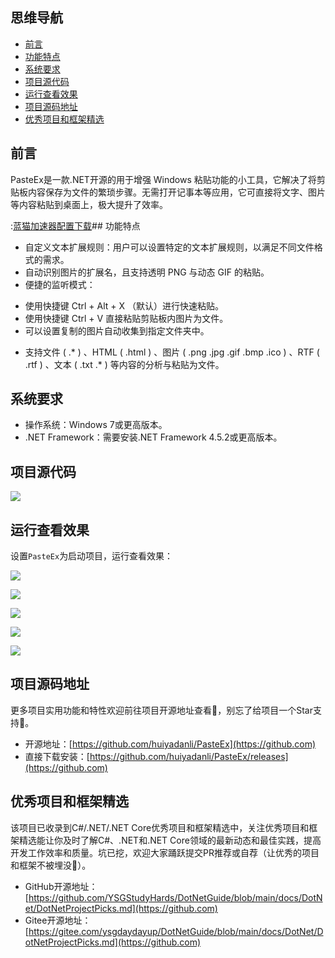 ## 思维导航

* [前言](https://github.com)
* [功能特点](https://github.com)
* [系统要求](https://github.com)
* [项目源代码](https://github.com)
* [运行查看效果](https://github.com)
* [项目源码地址](https://github.com)
* [优秀项目和框架精选](https://github.com)

## 前言


PasteEx是一款.NET开源的用于增强 Windows 粘贴功能的小工具，它解决了将剪贴板内容保存为文件的繁琐步骤。无需打开记事本等应用，它可直接将文字、图片等内容粘贴到桌面上，极大提升了效率。


:[蓝猫加速器配置下载](https://yunbeijia.com)## 功能特点


* 自定义文本扩展规则：用户可以设置特定的文本扩展规则，以满足不同文件格式的需求。
* 自动识别图片的扩展名，且支持透明 PNG 与动态 GIF 的粘贴。
* 便捷的监听模式：
+ 使用快捷键 Ctrl \+ Alt \+ X （默认）进行快速粘贴。
+ 使用快捷键 Ctrl \+ V 直接粘贴剪贴板内图片为文件。
+ 可以设置复制的图片自动收集到指定文件夹中。

* 支持文件 ( .\* ) 、HTML ( .html ) 、图片 ( .png .jpg .gif .bmp .ico ) 、RTF ( .rtf ) 、文本 ( .txt .\* ) 等内容的分析与粘贴为文件。


## 系统要求


* 操作系统：Windows 7或更高版本。
* .NET Framework：需要安装.NET Framework 4\.5\.2或更高版本。


## 项目源代码


![](https://img2024.cnblogs.com/blog/1336199/202411/1336199-20241126202124979-1434429378.png)


## 运行查看效果


设置`PasteEx`为启动项目，运行查看效果：


![](https://img2024.cnblogs.com/blog/1336199/202411/1336199-20241126202139062-269642160.png)


![](https://img2024.cnblogs.com/blog/1336199/202411/1336199-20241126202143534-88614333.png)


![](https://img2024.cnblogs.com/blog/1336199/202411/1336199-20241126202150139-515492567.png)


![](https://img2024.cnblogs.com/blog/1336199/202411/1336199-20241126202157346-1460044284.png)


![](https://img2024.cnblogs.com/blog/1336199/202411/1336199-20241126202204278-335506999.png)


## 项目源码地址


更多项目实用功能和特性欢迎前往项目开源地址查看👀，别忘了给项目一个Star支持💖。


* 开源地址：[https://github.com/huiyadanli/PasteEx](https://github.com)
* 直接下载安装：[https://github.com/huiyadanli/PasteEx/releases](https://github.com)


## 优秀项目和框架精选


该项目已收录到C\#/.NET/.NET Core优秀项目和框架精选中，关注优秀项目和框架精选能让你及时了解C\#、.NET和.NET Core领域的最新动态和最佳实践，提高开发工作效率和质量。坑已挖，欢迎大家踊跃提交PR推荐或自荐（让优秀的项目和框架不被埋没🤞）。


* GitHub开源地址：[https://github.com/YSGStudyHards/DotNetGuide/blob/main/docs/DotNet/DotNetProjectPicks.md](https://github.com)
* Gitee开源地址：[https://gitee.com/ysgdaydayup/DotNetGuide/blob/main/docs/DotNet/DotNetProjectPicks.md](https://github.com)


